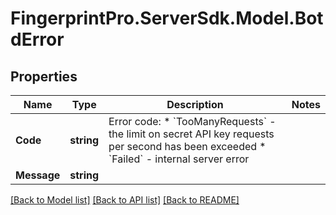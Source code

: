 # FingerprintPro.ServerSdk.Model.BotdError
## Properties

Name | Type | Description | Notes
------------ | ------------- | ------------- | -------------
**Code** | **string** | Error code:  * &#x60;TooManyRequests&#x60; - the limit on secret API key requests per second has been exceeded  * &#x60;Failed&#x60; - internal server error  | 
**Message** | **string** |  | 

[[Back to Model list]](../README.md#documentation-for-models) [[Back to API list]](../README.md#documentation-for-api-endpoints) [[Back to README]](../README.md)

